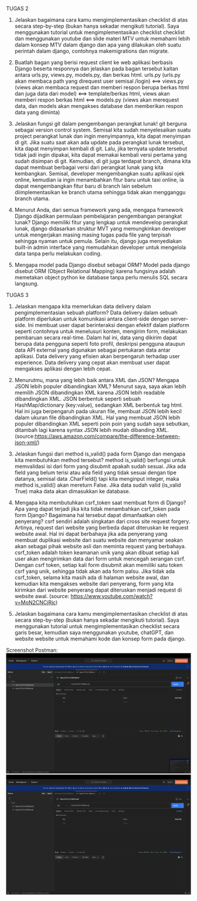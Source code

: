 TUGAS 2

1. Jelaskan bagaimana cara kamu mengimplementasikan checklist di atas secara step-by-step (bukan hanya sekadar mengikuti tutorial).
   Saya menggunakan tutorial untuk mengimplementasikan checklist checklist dan menggunakan youtube dan slide materi MTV untuk memahami lebih dalam konsep MTV dalam django dan apa yang dilakukan oleh suatu perintah dalam django, contohnya makemigrations dan migrate.

2. Buatlah bagan yang berisi request client ke web aplikasi berbasis Django beserta responnya dan jelaskan pada bagan tersebut kaitan antara urls.py, views.py, models.py, dan berkas html.
   urls.py (urls.py akan membaca path yang direquest user semisal /login) <==> views.py (views akan membaca request dan memberi respon berupa berkas html dan juga data dari model) <==> template/berkas html, views akan memberi respon berkas html  <==> models.py (views akan merequest data, dan models akan mengakses database dan memberikan respon data yang diminta)

3. Jelaskan fungsi git dalam pengembangan perangkat lunak!
   git berguna sebagai version control system. Semisal kita sudah menyelesaikan suatu project perangkat lunak dan ingin menyimpannya, kita dapat menyimpan di git. Jika suatu saat akan ada update pada perangkat lunak tersebut, kita dapat menyimpan kembali di git. Lalu, jika ternyata update tersebut tidak jadi ingin dipakai, kita dapat memakai kembali versi pertama yang sudah disimpan di git. Kemudian, di git juga terdapat branch, dimana kita dapat membuat berbagai versi dari perangkat lunak yang kita kembangkan. Semisal, developer mengembangkan suatu aplikasi ojek online, kemudian ia ingin menambahkan fitur baru untuk taxi online, ia dapat mengembangkan fitur baru di branch lain sebelum diimplementasikan ke branch utama sehingga tidak akan mengganggu branch utama.

4. Menurut Anda, dari semua framework yang ada, mengapa framework Django dijadikan permulaan pembelajaran pengembangan perangkat lunak?
   Django memiliki fitur yang lengkap untuk mendevelop perangkat lunak, django didasarkan struktur MVT yang memungkinkan developer untuk mengerjakan masing masing tugas pada file yang terpisah sehingga nyaman untuk pemula. Selain itu, django juga menyediakan built-in admin interface yang memudahkan developer untuk mengelola data tanpa perlu melakukan coding.

5. Mengapa model pada Django disebut sebagai ORM?
   Model pada django disebut ORM (Object Relational Mapping) karena fungsinya adalah memetakan object python ke database tanpa perlu menulis SQL secara langsung. 


TUGAS 3

1. Jelaskan mengapa kita memerlukan data delivery dalam pengimplementasian sebuah platform?
    Data delivery dalam sebuah platform diperlukan untuk komunikasi antara client-side dengan server-side. Ini membuat user dapat berinteraksi dengan efektif dalam platform seperti contohnya untuk menelusuri konten, mengirim form, melakukan pembaruan secara real-time. Dalam hal ini, data yang dikirim dapat berupa data pengguna seperti foto profil, deskripsi pengguna ataupun data API external yang digunakan sebagai pertukaran data antar aplikasi. Data delivery yang efisien akan berpengaruh terhadap user experience. Data delivery yang cepat akan membuat user dapat mengakses aplikasi dengan lebih cepat.

2. Menurutmu, mana yang lebih baik antara XML dan JSON? Mengapa JSON lebih populer dibandingkan XML?
    Menurut saya, saya akan lebih memilih JSON dibandingkan XML karena JSON lebih readable dibandingkan XML. JSON berbentuk seperti sebuah HashMap/dictionary (key:value), sedangkan XML berbentuk tag html. Hal ini juga berpengaruh pada ukuran file, membuat JSON lebih kecil dalam ukuran file dibandingkan XML. Hal yang membuat JSON lebih populer dibandingkan XML seperti poin poin yang sudah saya sebutkan, ditambah lagi karena syntax JSON lebih mudah dibanding XML. (source:https://aws.amazon.com/compare/the-difference-between-json-xml/)

3. Jelaskan fungsi dari method is_valid() pada form Django dan mengapa kita membutuhkan method tersebut?
    method is_valid() berfungsi untuk memvalidasi isi dari form yang disubmit apakah sudah sesuai. Jika ada field yang belum terisi atau ada field yang tidak sesuai dengan tipe datanya, semisal data .CharField() tapi kita menginput integer, maka method is_valid() akan mereturn False. Jika data sudah valid (is_valid True) maka data akan dimasukkan ke database.

4. Mengapa kita membutuhkan csrf_token saat membuat form di Django? Apa yang dapat terjadi jika kita tidak menambahkan csrf_token pada form Django? Bagaimana hal tersebut dapat dimanfaatkan oleh penyerang?
    csrf sendiri adalah singkatan dari cross site request forgery. Artinya, request dari website yang berbeda dapat diteruskan ke request website awal. Hal ini dapat berbahaya jika ada penyerang yang membuat duplikasi website dari suatu website dan menyamar seakan akan sebagai pihak website asli dan meminta request yang berbahaya. csrf_token adalah token keamanan unik yang akan dibuat setiap kali user akan mengirimkan data dari form untuk mencegah serangan csrf. Dengan csrf token, setiap kali form disubmit akan memiliki satu token csrf yang unik, sehingga tidak akan ada form palsu.  Jika tidak ada csrf_token, selama kita masih ada di halaman website awal, dan kemudian kita mengakses website dari penyerang, form yang kita kirimkan dari website penyerang dapat diteruskan menjadi request di website awal. (source: https://www.youtube.com/watch?v=MoN2CNCjRjc)

5. Jelaskan bagaimana cara kamu mengimplementasikan checklist di atas secara step-by-step (bukan hanya sekadar mengikuti tutorial).
    Saya menggunakan tutorial untuk mengimplementasikan checklist secara garis besar, kemudian saya menggunakan youtube, chatGPT, dan website website untuk memahami kode dan konsep form pada django. 

Screenshot Postman: 
![Screenshot Postman JSON](screenshot-postman-json.png)
![Screenshot Postman XML](screenshot-postman-xml.png)